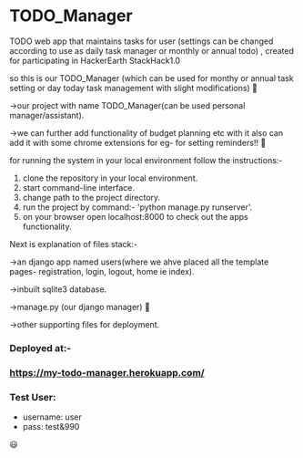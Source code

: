 # TODO_Manager
TODO web app that maintains tasks for user (settings can be changed according to use as daily task manager or monthly or annual todo) , created for participating in HackerEarth StackHack1.0


so this is our TODO_Manager (which can be used for monthy or annual task setting or day today task management with slight modifications)
:cowboy_hat_face:

->our project with name TODO_Manager(can be used personal manager/assistant).

->we can further add functionality of budget planning etc with it also can add it with some chrome extensions for eg- for setting reminders!! :thinking:

for running the system in your local environment follow the instructions:-
1) clone the repository in your local environment.
2) start command-line interface.
3) change path to the project directory.
4) run the project by command:- 'python manage.py runserver'.
5) on your browser open localhost:8000 to check out the apps functionality.



Next is explanation of files stack:-

->an django app named users(where we ahve placed all the template pages- registration, login, logout, home ie index).

->inbuilt sqlite3 database.

->manage.py (our django manager)  :robot:


->other supporting files for deployment.


### Deployed at:-
### https://my-todo-manager.herokuapp.com/

### Test User: 
- username:  user  
- pass: test&990


:smiley:
